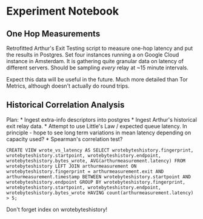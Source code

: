 # Experiment Notebook

## One Hop Measurements
  
Retrofitted Arthur's Exit Testing script to measure one-hop latency and put the results in Postgres. 
Set four instances running a on Google Cloud instance in Amsterdam. 
It is gathering quite granular data on latency of different servers.
Should be sampling *every* relay at ~15 minute intervals. 

Expect this data will be useful in the future. Much more detailed than Tor Metrics, although doesn't actually do round trips. 

## Historical Correlation Analysis 

Plan:
	* Ingest extra-info descriptors into postgres
	* Ingest Arthur's historical exit relay data. 
	* Attempt to use Little's Law / expected queue latency. In principle - hope to see long term variations in mean latency depending on capacity used? 
	* Spearman's correlation test? 

```
CREATE VIEW wrote_vs_latency AS SELECT wrotebyteshistory.fingerprint, wrotebyteshistory.startpoint, wrotebyteshistory.endpoint, wrotebyteshistory.bytes_wrote, AVG(arthurmeasurement.latency) FROM wrotebyteshistory LEFT JOIN arthurmeasurement ON wrotebyteshistory.fingerprint = arthurmeasurement.exit AND arthurmeasurement.timestamp BETWEEN wrotebyteshistory.startpoint AND wrotebyteshistory.endpoint GROUP BY wrotebyteshistory.fingerprint, wrotebyteshistory.startpoint, wrotebyteshistory.endpoint, wrotebyteshistory.bytes_wrote HAVING count(arthurmeasurement.latency) > 5;
```

Don't forget index on wrotebyteshistory!

